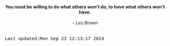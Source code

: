 
<div align="center"><b><span>You must be willing to do what others won't do, to have what others won't have.</span></b><br><br><i> - Les Brown</i></div>
<br><br><kbd>Last updated:Mon Sep 23 12:13:17 2024</kbd>